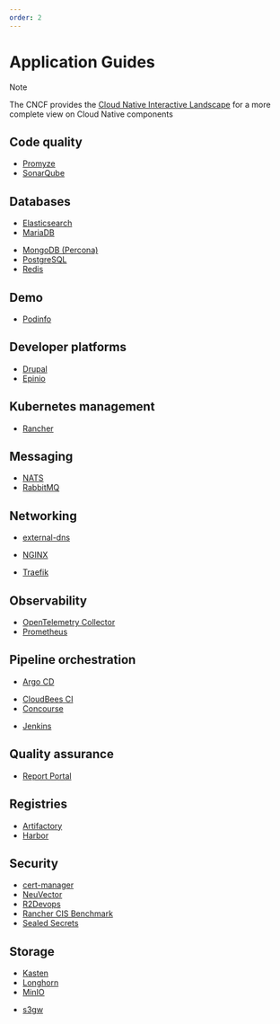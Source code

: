 ```yaml
---
order: 2
---
```


# Application Guides

> [!NOTE]
> The CNCF provides the [Cloud Native Interactive Landscape](https://landscape.cncf.io/) for a more complete view on Cloud Native components

## Code quality

* [Promyze](code-quality/promyze)
* [SonarQube](code-quality/sonarqube)

## Databases

* [Elasticsearch](databases/elasticsearch)
* [MariaDB](databases/mariadb)
<!-- * [memcached](memcached) -->
* [MongoDB (Percona)](databases/mongodb-percona)
* [PostgreSQL](databases/postgresql)
* [Redis](databases/redis)

## Demo

* [Podinfo](demo/podinfo)

## Developer platforms

<!-- * Backstage -->
* [Drupal](developer-platforms/drupal)
* [Epinio](developer-platforms/epinio)
<!-- * [Knative](knative) -->

## Kubernetes management

* [Rancher](kubernetes-management/rancher)

## Messaging

<!-- * [Kafka](kafka) -->
<!-- * [MQTT](mqtt) -->
* [NATS](messaging/nats)
* [RabbitMQ](messaging/rabbitmq)

## Networking

* [external-dns](networking/external-dns)
<!-- * [HAProxy](haproxy) -->
<!-- * [Kong](kong) -->
<!-- * [MetalLB](metallb) -->
* [NGINX](networking/nginx.md)
<!-- ngrok -->
* [Traefik](networking/traefik)

## Observability

<!-- * [Elastic Stack](elastic-stack) -->
* [OpenTelemetry Collector](observability/opentelemetry-collector)
* [Prometheus](observability/prometheus)
<!-- * Splunk -->

## Pipeline orchestration

* [Argo CD](pipeline-orchestration/argo-cd)
<!-- * [Argo Rollouts](argo-rollouts)
* [Azure DevOps Agent](azure-devops-agent) -->
* [CloudBees CI](pipeline-orchestration/cloudbees-ci)
* [Concourse](pipeline-orchestration/concourse)
<!-- * [Drone](drone) -->
<!-- Gitea -->
<!-- * GitLab -->
<!-- * GitLab Runner -->
* [Jenkins](pipeline-orchestration/jenkins)
<!-- * [Tekton](tekton) -->

## Quality assurance

* [Report Portal](quality-assurance/reportportal)

## Registries

* [Artifactory](registries/artifactory)
* [Harbor](registries/harbor)
<!-- * [Nexus](nexus) -->
<!-- Spegel -->

## Security

* [cert-manager](security/cert-manager)
* [NeuVector](security/neuvector)
* [R2Devops](security/r2devops)
* [Rancher CIS Benchmark](security/rancher-cis-benchmark)
* [Sealed Secrets](security/sealed-secrets)

<!-- ## Services meshes -->

<!-- * [Istio](istio) -->
<!-- * [Linkerd](linkerd) -->

## Storage

* [Kasten](storage/kasten)
* [Longhorn](storage/longhorn)
* [MinIO](storage/minio)
<!-- * Pure Storage -->
* [s3gw](storage/s3gw)
